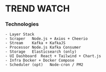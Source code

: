 # TREND WATCH

### Technologies
    - Layer	Stack
    - Scraper	Node.js + Axios + Cheerio
    - Stream	Kafka + KafkaJS
    - Processor	Node.js Kafka Consumer
    - Storage	Elasticsearch (only)
    - UI Dashboard	React + Tailwind + Chart.js
    - Infra	Docker + Docker Compose
    - Scheduler (opt)	Node-cron / PM2